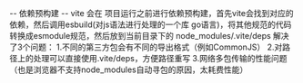 -- 依赖预构建 --
    vite 会在 项目运行之前进行依赖预构建，首先vite会找到对应的依赖，然后调用esbuild(对js语法进行处理的一个库 go语言)，将其他规范的代码转换成esmodule规范，然后放到当前目录下的 node_modules/.vite/deps 
    解决了3个问题：
    1.不同的第三方包会有不同的导出格式（例如CommonJS）
    2.对路径上的处理可以直接使用.vite/deps，方便路径重写
    3.网络多包传输的性能问题（也是浏览器不支持node_modules自动寻包的原因，太耗费性能）
